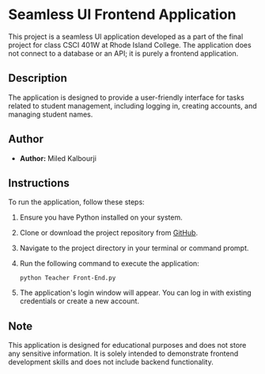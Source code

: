 
# Seamless UI Frontend Application

This project is a seamless UI application developed as a part of the final project for class CSCI 401W at Rhode Island College. The application does not connect to a database or an API; it is purely a frontend application.

## Description

The application is designed to provide a user-friendly interface for tasks related to student management, including logging in, creating accounts, and managing student names.

## Author

- **Author:** Miled Kalbourji

## Instructions

To run the application, follow these steps:

1. Ensure you have Python installed on your system.
2. Clone or download the project repository from [GitHub](https://github.com/MiledKalbourji/FrontEnd).
3. Navigate to the project directory in your terminal or command prompt.
4. Run the following command to execute the application:

    ```
    python Teacher Front-End.py
    ```
5. The application's login window will appear. You can log in with existing credentials or create a new account.

## Note

This application is designed for educational purposes and does not store any sensitive information. It is solely intended to demonstrate frontend development skills and does not include backend functionality.
